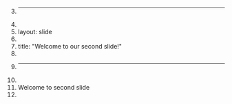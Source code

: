 3.	---
4.	
5.	layout: slide
6.	
7.	title: "Welcome to our second slide!"
8.	
9.	---
10.	
11.	Welcome to second slide
12.	

